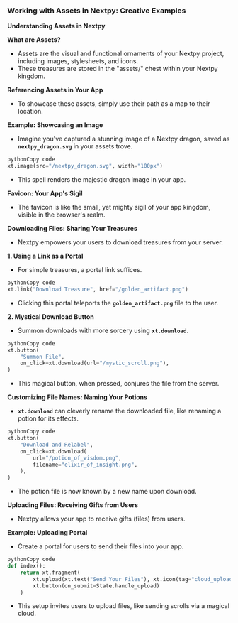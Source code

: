 ### **Working with Assets in Nextpy: Creative Examples**

**Understanding Assets in Nextpy**

**What are Assets?**

- Assets are the visual and functional ornaments of your Nextpy project, including images, stylesheets, and icons.
- These treasures are stored in the "assets/" chest within your Nextpy kingdom.

**Referencing Assets in Your App**

- To showcase these assets, simply use their path as a map to their location.

**Example: Showcasing an Image**

- Imagine you've captured a stunning image of a Nextpy dragon, saved as **`nextpy_dragon.svg`** in your assets trove.

```python
pythonCopy code
xt.image(src="/nextpy_dragon.svg", width="100px")

```

- This spell renders the majestic dragon image in your app.

**Favicon: Your App's Sigil**

- The favicon is like the small, yet mighty sigil of your app kingdom, visible in the browser's realm.

**Downloading Files: Sharing Your Treasures**

- Nextpy empowers your users to download treasures from your server.

**1. Using a Link as a Portal**

- For simple treasures, a portal link suffices.

```python
pythonCopy code
xt.link("Download Treasure", href="/golden_artifact.png")

```

- Clicking this portal teleports the **`golden_artifact.png`** file to the user.

**2. Mystical Download Button**

- Summon downloads with more sorcery using **`xt.download`**.

```python
pythonCopy code
xt.button(
    "Summon File",
    on_click=xt.download(url="/mystic_scroll.png"),
)

```

- This magical button, when pressed, conjures the file from the server.

**Customizing File Names: Naming Your Potions**

- **`xt.download`** can cleverly rename the downloaded file, like renaming a potion for its effects.

```python
pythonCopy code
xt.button(
    "Download and Relabel",
    on_click=xt.download(
        url="/potion_of_wisdom.png",
        filename="elixir_of_insight.png",
    ),
)

```

- The potion file is now known by a new name upon download.

**Uploading Files: Receiving Gifts from Users**

- Nextpy allows your app to receive gifts (files) from users.

**Example: Uploading Portal**

- Create a portal for users to send their files into your app.

```python
pythonCopy code
def index():
    return xt.fragment(
        xt.upload(xt.text("Send Your Files"), xt.icon(tag="cloud_upload")),
        xt.button(on_submit=State.handle_upload)
    )

```

- This setup invites users to upload files, like sending scrolls via a magical cloud.
